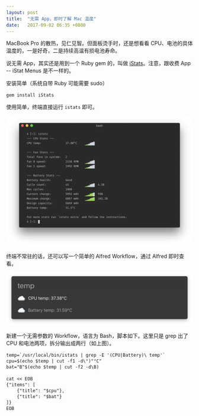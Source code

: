 ```yaml
---
layout: post
title:  "无需 App，即时了解 Mac 温度"
date:   2017-09-02 06:35 +0800
---
```


MacBook Pro 的散热，见仁见智。但面板烫手时，还是想看看 CPU、电池的具体温度的，一是好奇，二是持续高温有损电池寿命。

说无需 App，其实还是用到一个 Ruby gem 的，叫做 [iStats](http://chris911.github.io/iStats/)。注意，跟收费 App -- iStat Menus 是不一样的。

安装简单（系统自带 Ruby 可能需要 sudo）

```shell
gem install iStats
```

 使用简单，终端直接运行 `istats` 即可。

![iStats in iTerm2](/files/2017/09/02/istats.png)

终端不常驻的话，还可以写一个简单的 Alfred Workflow，通过 Alfred 即时查看。

![iStats in Alfred](/files/2017/09/02/istats_in_alfred.png)

新建一个无需参数的 Workflow，语言为 Bash，脚本如下。这里只是 grep 出了 CPU 和电池两项，拆分输出成两行（如上图）。

```shell
temp=`/usr/local/bin/istats | grep -E '(CPU|Battery)\ temp'`
cpu=$(echo $temp | cut -f1 -d\°)"°C"
bat="B"$(echo $temp | cut -f2 -d\B)

cat << EOB
{"items": [
    {"title": "$cpu"},
	{"title": "$bat"}
]}
EOB
```

